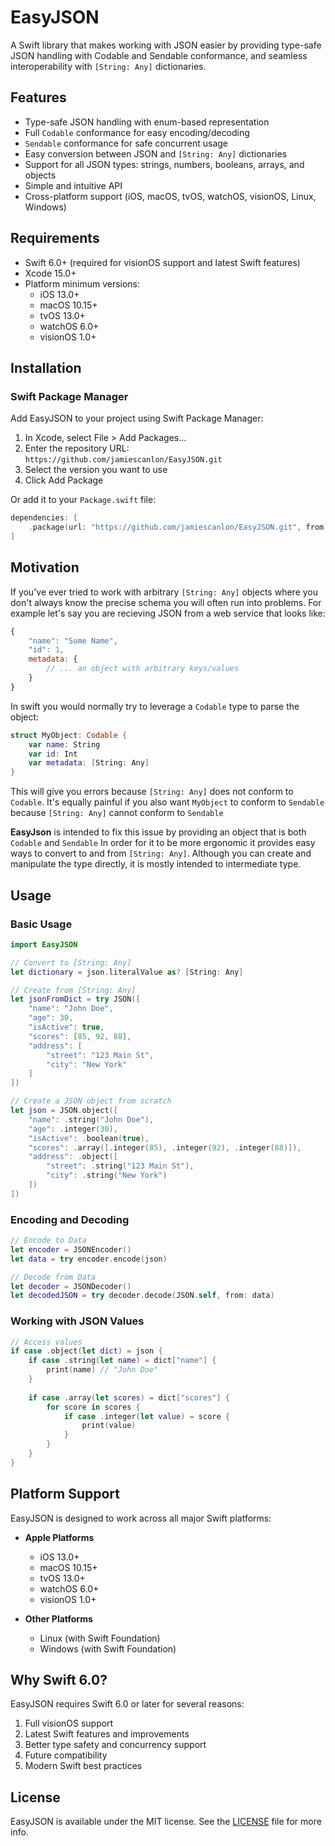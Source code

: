 # EasyJSON

A Swift library that makes working with JSON easier by providing type-safe JSON handling with Codable and Sendable conformance, and seamless interoperability with `[String: Any]` dictionaries.

## Features

- Type-safe JSON handling with enum-based representation
- Full `Codable` conformance for easy encoding/decoding
- `Sendable` conformance for safe concurrent usage
- Easy conversion between JSON and `[String: Any]` dictionaries
- Support for all JSON types: strings, numbers, booleans, arrays, and objects
- Simple and intuitive API
- Cross-platform support (iOS, macOS, tvOS, watchOS, visionOS, Linux, Windows)

## Requirements

- Swift 6.0+ (required for visionOS support and latest Swift features)
- Xcode 15.0+
- Platform minimum versions:
  - iOS 13.0+
  - macOS 10.15+
  - tvOS 13.0+
  - watchOS 6.0+
  - visionOS 1.0+

## Installation

### Swift Package Manager

Add EasyJSON to your project using Swift Package Manager:

1. In Xcode, select File > Add Packages...
2. Enter the repository URL: `https://github.com/jamiescanlon/EasyJSON.git`
3. Select the version you want to use
4. Click Add Package

Or add it to your `Package.swift` file:

```swift
dependencies: [
    .package(url: "https://github.com/jamiescanlon/EasyJSON.git", from: "1.0.0")
]
```

## Motivation

If you've ever tried to work with arbitrary `[String: Any]` objects where you don't always know the precise schema you will often run into problems. 
For example let's say you are recieving JSON from a web service that looks like:
``` javascript
{
    "name": "Some Name",
    "id": 1,
    metadata: {
        // ... an object with arbitrary keys/values
    }
}
```

In swift you would normally try to leverage a `Codable` type to parse the object:
``` swift
struct MyObject: Codable {
    var name: String
    var id: Int
    var metadata: [String: Any]
}
```

This will give you errors because `[String: Any]` does not conform to `Codable`. It's equally painful if you also want `MyObject` to conform to `Sendable` because `[String: Any]` cannot conform to `Sendable`

**EasyJson** is intended to fix this issue by providing an object that is both `Codable` and `Sendable` 
In order for it to be more ergonomic it provides easy ways to convert to and from `[String: Any]`. Although you can create and manipulate the type directly, it is mostly intended to intermediate type.

## Usage

### Basic Usage

```swift
import EasyJSON

// Convert to [String: Any]
let dictionary = json.literalValue as? [String: Any]

// Create from [String: Any]
let jsonFromDict = try JSON([
    "name": "John Doe",
    "age": 30,
    "isActive": true,
    "scores": [85, 92, 88],
    "address": [
        "street": "123 Main St",
        "city": "New York"
    ]
])

// Create a JSON object from scratch
let json = JSON.object([
    "name": .string("John Doe"),
    "age": .integer(30),
    "isActive": .boolean(true),
    "scores": .array([.integer(85), .integer(92), .integer(88)]),
    "address": .object([
        "street": .string("123 Main St"),
        "city": .string("New York")
    ])
])
```

### Encoding and Decoding

```swift
// Encode to Data
let encoder = JSONEncoder()
let data = try encoder.encode(json)

// Decode from Data
let decoder = JSONDecoder()
let decodedJSON = try decoder.decode(JSON.self, from: data)
```

### Working with JSON Values

```swift
// Access values
if case .object(let dict) = json {
    if case .string(let name) = dict["name"] {
        print(name) // "John Doe"
    }
    
    if case .array(let scores) = dict["scores"] {
        for score in scores {
            if case .integer(let value) = score {
                print(value)
            }
        }
    }
}
```

## Platform Support

EasyJSON is designed to work across all major Swift platforms:

- **Apple Platforms**
  - iOS 13.0+
  - macOS 10.15+
  - tvOS 13.0+
  - watchOS 6.0+
  - visionOS 1.0+

- **Other Platforms**
  - Linux (with Swift Foundation)
  - Windows (with Swift Foundation)

## Why Swift 6.0?

EasyJSON requires Swift 6.0 or later for several reasons:
1. Full visionOS support
2. Latest Swift features and improvements
3. Better type safety and concurrency support
4. Future compatibility
5. Modern Swift best practices

## License

EasyJSON is available under the MIT license. See the [LICENSE](LICENSE) file for more info.
